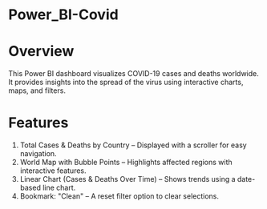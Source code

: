 # Power_BI-Covid

# Overview
This Power BI dashboard visualizes COVID-19 cases and deaths worldwide. It provides insights into the spread of the virus using interactive charts, maps, and filters.

# Features
1) Total Cases & Deaths by Country – Displayed with a scroller for easy navigation.
2) World Map with Bubble Points – Highlights affected regions with interactive features.
3) Linear Chart (Cases & Deaths Over Time) – Shows trends using a date-based line chart.
4) Bookmark: "Clean" – A reset filter option to clear selections.
